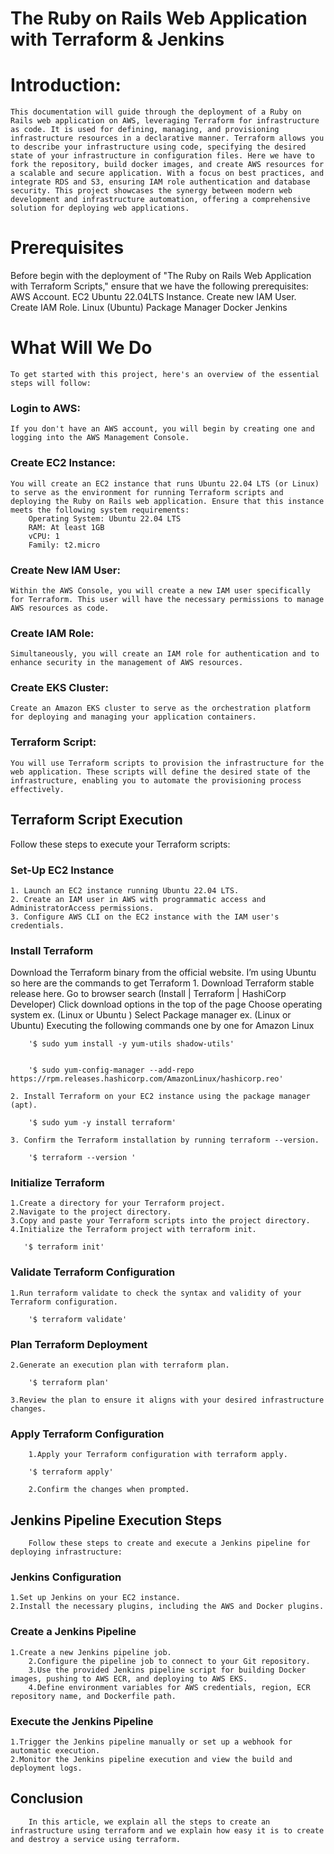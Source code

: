 # The Ruby on Rails Web Application with Terraform & Jenkins
# Introduction:
    This documentation will guide through the deployment of a Ruby on Rails web application on AWS, leveraging Terraform for infrastructure as code. It is used for defining, managing, and provisioning infrastructure resources in a declarative manner. Terraform allows you to describe your infrastructure using code, specifying the desired state of your infrastructure in configuration files. Here we have to fork the repository, build docker images, and create AWS resources for a scalable and secure application. With a focus on best practices, and integrate RDS and S3, ensuring IAM role authentication and database security. This project showcases the synergy between modern web development and infrastructure automation, offering a comprehensive solution for deploying web applications. 

# Prerequisites
Before begin with the deployment of "The Ruby on Rails Web Application with Terraform Scripts," ensure that we have the following prerequisites:
 	 AWS Account.
 	 EC2 Ubuntu 22.04LTS Instance.
 	 Create new IAM User.
 	 Create IAM Role.
 	 Linux (Ubuntu) Package Manager
 	 Docker
 	 Jenkins
# What Will We Do
    To get started with this project, here's an overview of the essential steps will follow:
###  Login to AWS: 
    If you don't have an AWS account, you will begin by creating one and logging into the AWS Management Console.
### Create EC2 Instance: 
    You will create an EC2 instance that runs Ubuntu 22.04 LTS (or Linux) to serve as the environment for running Terraform scripts and deploying the Ruby on Rails web application. Ensure that this instance meets the following system requirements:
 	    Operating System: Ubuntu 22.04 LTS
 	    RAM: At least 1GB
 	    vCPU: 1
 	    Family: t2.micro
###  Create New IAM User: 
    Within the AWS Console, you will create a new IAM user specifically for Terraform. This user will have the necessary permissions to manage AWS resources as code.
###  Create IAM Role:
    Simultaneously, you will create an IAM role for authentication and to enhance security in the management of AWS resources.
###  Create EKS Cluster: 
    Create an Amazon EKS cluster to serve as the orchestration platform for deploying and managing your application containers.
###  Terraform Script: 
    You will use Terraform scripts to provision the infrastructure for the web application. These scripts will define the desired state of the infrastructure, enabling you to automate the provisioning process effectively.
## Terraform Script Execution
Follow these steps to execute your Terraform scripts:
### Set-Up EC2 Instance
	1. Launch an EC2 instance running Ubuntu 22.04 LTS.
	2. Create an IAM user in AWS with programmatic access and AdministratorAccess permissions.
	3. Configure AWS CLI on the EC2 instance with the IAM user's credentials.
### Install Terraform
   Download the Terraform binary from the official website.
        I’m using Ubuntu so here are the commands to get Terraform
        1. Download Terraform stable release here.
           Go to browser search (Install | Terraform | HashiCorp Developer)
           Click download options in the top of the page
           Choose operating system ex. (Linux or Ubuntu )
           Select Package manager ex. (Linux or Ubuntu)
           Executing the following commands one by one for Amazon Linux

        '$ sudo yum install -y yum-utils shadow-utils'
   

        '$ sudo yum-config-manager --add-repo https://rpm.releases.hashicorp.com/AmazonLinux/hashicorp.reo'
   
	2. Install Terraform on your EC2 instance using the package manager (apt).
       
        '$ sudo yum -y install terraform'
        
	3. Confirm the Terraform installation by running terraform --version.
        
        '$ terraform --version '
        
### Initialize Terraform
	1.Create a directory for your Terraform project.
	2.Navigate to the project directory.
	3.Copy and paste your Terraform scripts into the project directory.
	4.Initialize the Terraform project with terraform init.

       '$ terraform init'
       
### Validate Terraform Configuration
	1.Run terraform validate to check the syntax and validity of your Terraform configuration.
       
        '$ terraform validate'
        
### Plan Terraform Deployment
	2.Generate an execution plan with terraform plan.

        '$ terraform plan'
        
	3.Review the plan to ensure it aligns with your desired infrastructure changes.
### Apply Terraform Configuration
        1.Apply your Terraform configuration with terraform apply.
        
        '$ terraform apply'
        
        2.Confirm the changes when prompted.
## Jenkins Pipeline Execution Steps
        Follow these steps to create and execute a Jenkins pipeline for deploying infrastructure:
### Jenkins Configuration
	1.Set up Jenkins on your EC2 instance.
	2.Install the necessary plugins, including the AWS and Docker plugins.
### Create a Jenkins Pipeline
	1.Create a new Jenkins pipeline job.
        2.Configure the pipeline job to connect to your Git repository.
        3.Use the provided Jenkins pipeline script for building Docker images, pushing to AWS ECR, and deploying to AWS EKS.
        4.Define environment variables for AWS credentials, region, ECR repository name, and Dockerfile path.
### Execute the Jenkins Pipeline
	1.Trigger the Jenkins pipeline manually or set up a webhook for automatic execution.
	2.Monitor the Jenkins pipeline execution and view the build and deployment logs.
## Conclusion
        In this article, we explain all the steps to create an infrastructure using terraform and we explain how easy it is to create and destroy a service using terraform.
